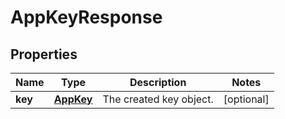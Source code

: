 

# AppKeyResponse

## Properties

Name | Type | Description | Notes
------------ | ------------- | ------------- | -------------
**key** | [**AppKey**](AppKey.md) | The created key object. |  [optional]




